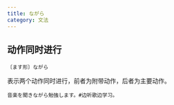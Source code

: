 ```yaml
---
title: ながら
category: 文法
---
```


## 动作同时进行

`〔ます形〕ながら`

表示两个动作同时进行，前者为附带动作，后者为主要动作。

```example
音楽を聞きながら勉強します。#边听歌边学习。
```
